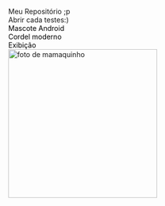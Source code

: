  <style>
  img{
   width:300px;
  }

  a{
   text-decoration: none;
   color: black;
  }
  a:hover{
   text-decoration: underline;
   color: darkred;
  }
 </style>

Meu Repositório ;p <br>
Abrir cada testes:) <br>
<a href="https://euleoaraujo.github.io/html-css/exercicios/desafiocap16/android" target="_blank">Mascote Android </a>
<br>
<a href="https://euleoaraujo.github.io/html-css/exercicios/desafio012/cordel"  target="_blank">Cordel moderno </a>
<br>
<a href="https://euleoaraujo.github.io/html-css/exercicios/leo/inde"  target="_blank">Exibição </a>
<br>
 <img src="https://static.ndmais.com.br/2021/02/antonio-macaco-prego-bc-6-691x800.jpg" alt="foto de mamaquinho"> 
